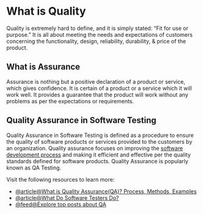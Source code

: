 # What is Quality

Quality is extremely hard to define, and it is simply stated: “Fit for use or purpose.” It is all about meeting the needs and expectations of customers concerning the functionality, design, reliability, durability, & price of the product.

## What is Assurance

Assurance is nothing but a positive declaration of a product or service, which gives confidence. It is certain of a product or a service which it will work well. It provides a guarantee that the product will work without any problems as per the expectations or requirements.

## Quality Assurance in Software Testing

Quality Assurance in Software Testing is defined as a procedure to ensure the quality of software products or services provided to the customers by an organization. Quality assurance focuses on improving the [software development process](https://www.guru99.com/software-development-life-cycle-tutorial.html) and making it efficient and effective per the quality standards defined for software products. Quality Assurance is popularly known as QA Testing.

Visit the following resources to learn more:

- [@article@What is Quality Assurance(QA)? Process, Methods, Examples](https://www.guru99.com/all-about-quality-assurance.html)
- [@article@What Do Software Testers Do?](https://www.ministryoftesting.com/dojo/lessons/what-do-software-testers-do-version-0-1)
- [@feed@Explore top posts about QA](https://app.daily.dev/tags/qa?ref=roadmapsh)
